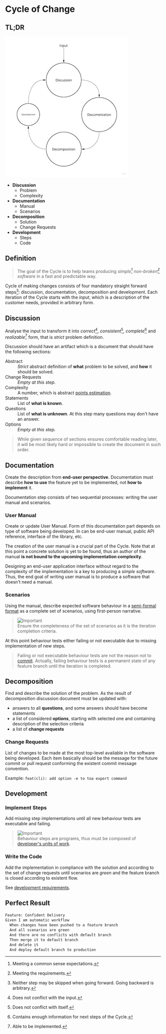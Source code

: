 # Cycle of Change

## TL;DR

<a href="https://miro.com/app/board/uXjVOoy0ImU=/?moveToWidget=3458764528657645700&cot=14">
  <picture>
    <source media="(prefers-color-scheme: dark)" srcset="4d-dark.png">
    <img alt="4D" width="400" height="455" src="4d-light.jpg">
  </picture>
</a>

- **Discussion**
    - Problem
    - Complexity
- **Documentation**
    - Manual
    - Scenarios
- **Decomposition**
    - Solution
    - Change Requests
- **Development**
    - Steps
    - Code

## Definition

> The goal of the Cycle is to help teams producing *simple[^1] non-broken[^2] software* in a fast
> and predictable way.

Cycle of making changes consists of four mandatory straight forward steps[^3]: discussion,
documentation, decomposition and development. Each iteration of the Cycle starts with the *input*,
which is a description of the customer needs, provided in arbitrary form.

[^1]: Meeting a common sense expectations.
[^2]: Meeting the requirements.
[^3]: Neither step may be skipped when going forward. Going backward is arbitrary.

## Discussion

Analyse the input to transform it into *correct*[^4], *consistent*[^5], *complete*[^6] and
*realizable*[^7] form, that is *strict* problem definition.

Discussion should have an artifact which is a document that should have the following sections:

<dl>
<dt>Abstract</dt>
<dd>
<i>Strict</i> abstract definition of <b>what</b> problem to be solved, and <b>how</b> it should be solved.
</dd>
<dt>Change Requests</dt>
<dd><i>Empty at this step.</i></dd>
<dt>Complexity</dt>
<dd>A number, which is abstract <a href="https://www.atlassian.com/agile/project-management/estimation">points estimation</a>.</dd>
<dt>Statements</dt>
<dd>List of <b>what is known</b>.</dd>
<dt>Questions</dt>
<dd>
List of <b>what is unknown</b>. At this step many questions may don't have an answer.
</dd>
<dt>Options</dt>
<dd><i>Empty at this step.</i></dd>
</dl>

> While given sequence of sections ensures comfortable reading later, it will be most likely hard or
> impossible to create the document in such order.

[^4]: Does not conflict with the input.
[^5]: Does not conflict with itself.
[^6]: Contains enough information for next steps of the Cycle.
[^7]: Able to be implemented.

## Documentation

Create the description from **end-user perspective**. Documentation must describe **how to use** the
feature yet to be implemented, not **how to implement** it.

Documentation step consists of two sequential processes: writing the user manual and scenarios.

### User Manual

Create or update User Manual. Form of this documentation part depends on type of software being
developed. In can be end-user manual, public API reference, interface of the library, etc.

The creation of the user manual is a crucial part of the Cycle. Note that at this point a concrete
solution is yet to be found, thus an author of the manual **is not bound to the upcoming
implementation complexity**.

Designing an end-user application interface without regard to the complexity of the implementation
is a key to producing a *simple software*. Thus, the end goal of writing user manual is to produce
a software that doesn't need a manual.

### Scenarios

Using the manual, describe expected software behaviour in
a [semi-formal format](https://en.wikipedia.org/wiki/Behavior-driven_development#Behavioral_specifications)
as a complete set of scenarios, using first-person narrative.

> ![Important](https://img.shields.io/badge/Important-red)<br/>
> Ensure the completeness of the set of scenarios as it is the iteration completion criteria.

At this point behaviour tests either failing or not executable due to missing implementation of new
steps.

> Failing or not executable behaviour tests are not the reason not to
> [commit](development.md#commits). Actually, failing behaviour tests is a permanent state of any
> feature branch until the iteration is completed.

## Decomposition

Find and describe the solution of the problem. As the result of decomposition discussion document
must be updated with:

- answers to all **questions**, and some answers should have become statements
- a list of considered **options**, starting with selected one and containing description of the
  selection criteria
- a list of **change requests**

### Change Requests

List of changes to be made at the most top-level available in the software being developed. Each
item basically should be the message for the future commit or pull request conforming the existent
commit message convention.

Example: `feat(cli): add option -e to toa export command`

## Development

### Implement Steps

Add missing step implementations until all new behaviour tests are executable and failing.

> ![Important](https://img.shields.io/badge/Important-red)<br/>
> Behaviour steps are programs, thus must be composed
> of [developer's units of work](development.md#unit-of-work).

### Write the Code

Add the implementation in compliance with the solution and according to the set of change
requests until scenarios are *green* and the feature branch is closed according to existent flow.

See [development requirements](development.md).

## Perfect Result

```gherkin
Feature: Confident Delivery
Given I am automatic workflow
  When changes have been pushed to a feature branch
  And all scenarios are green
  And there are no conflicts with default branch
  Then merge it to default branch
  And delete it
  And deploy default branch to production
```
